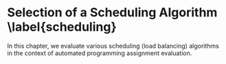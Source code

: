 # Selection of a Scheduling Algorithm \label{scheduling}

In this chapter, we evaluate various scheduling (load balancing) algorithms in 
the context of automated programming assignment evaluation.
